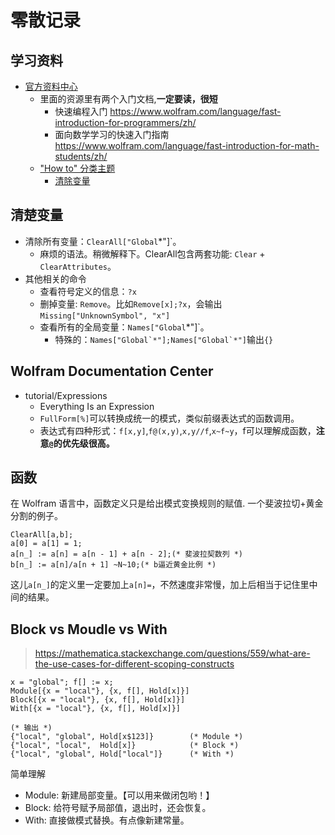 零散记录
========

## 学习资料
- [官方资料中心](https://reference.wolfram.com/language/)
  - 里面的资源里有两个入门文档,**一定要读，很短**
    - 快速编程入门 https://www.wolfram.com/language/fast-introduction-for-programmers/zh/
    - 面向数学学习的快速入门指南 https://www.wolfram.com/language/fast-introduction-for-math-students/zh/
  - ["How to" 分类主题](https://reference.wolfram.com/language/guide/HowToTopics.html)
    - [清除变量](https://reference.wolfram.com/language/howto/ClearMyDefinitions.html) 

## 清楚变量
- 清除所有变量：`ClearAll["Global`*"]`。
  - 麻烦的语法。稍微解释下。ClearAll包含两套功能: `Clear` + `ClearAttributes`。
- 其他相关的命令
  - 查看符号定义的信息：`?x`
  - 删掉变量: `Remove`。比如`Remove[x];?x`，会输出`Missing["UnknownSymbol", "x"]`
  - 查看所有的全局变量：`Names["Global`*"]`。
    - 特殊的：```Names["Global`*"];Names["Global`*"]```输出`{}`

## Wolfram Documentation Center 
- tutorial/Expressions
  - Everything Is an Expression
  - `FullForm[%]`可以转换成统一的模式，类似前缀表达式的函数调用。
  - 表达式有四种形式：`f[x,y]`,`f@(x,y)`,`x,y//f`,`x~f~y`，f可以理解成函数，**注意`@`的优先级很高。**

## 函数
在 Wolfram 语言中，函数定义只是给出模式变换规则的赋值.
一个斐波拉切+黄金分割的例子。
```mma
ClearAll[a,b];
a[0] = a[1] = 1;
a[n_] := a[n] = a[n - 1] + a[n - 2];(* 斐波拉契数列 *)
b[n_] := a[n]/a[n + 1] ~N~10;(* b逼近黄金比例 *)
```
这儿`a[n_]`的定义里一定要加上`a[n]=`，不然速度非常慢，加上后相当于记住里中间的结果。

## Block vs Moudle vs With
> https://mathematica.stackexchange.com/questions/559/what-are-the-use-cases-for-different-scoping-constructs

```mma
x = "global"; f[] := x;
Module[{x = "local"}, {x, f[], Hold[x]}]
Block[{x = "local"}, {x, f[], Hold[x]}]
With[{x = "local"}, {x, f[], Hold[x]}]

(* 输出 *)
{"local", "global", Hold[x$123]}        (* Module *)
{"local", "local",  Hold[x]}            (* Block *)
{"local", "global", Hold["local"]}      (* With *)
```
简单理解
- Module: 新建局部变量。【可以用来做闭包哟！】
- Block: 给符号赋予局部值，退出时，还会恢复。
- With: 直接做模式替换。有点像新建常量。